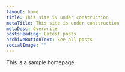 ```yaml
---
layout: home
title: This site is under construction
metaTitle: This site is under construction
metaDesc: Overwrite
postsHeading: Latest posts
archiveButtonText: See all posts
socialImage: ""
---
```

This is a sample homepage.